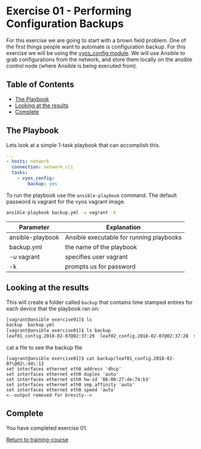 # Exercise 01 - Performing Configuration Backups

For this exercise we are going to start with a brown field problem.  One of the first things people want to automate is configuration backup.  For this exercise we will be using the [vyos_config module](http://docs.ansible.com/ansible/latest/vyos_config_module.html).  We will use Ansible to grab configurations from the network, and store them locally on the ansible control node (where Ansible is being executed from).

## Table of Contents

- [The Playbook](#the-playbook)
- [Looking at the results](#looking-at-the-results)
- [Complete](#complete)

## The Playbook

Lets look at a simple 1-task playbook that can accomplish this.

```yml
---
- hosts: network
  connection: network_cli
  tasks:
    - vyos_config:
        backup: yes
```
To run the playbook use the `ansible-playbook` command.  The default password is vagrant for the vyos vagrant image.

```bash
ansible-playbook backup.yml -u vagrant -k
```
Parameter | Explanation
------------ | -------------
ansible-playbook | Ansible executable for running playbooks
backup.yml | the name of the playbook
-u vagrant | specifies user vagrant
-k | prompts us for password

## Looking at the results

This will create a folder called `backup` that contains time stamped entires for each device that the playbook ran on:

```bash
[vagrant@ansible exercise01]$ ls
backup  backup.yml
[vagrant@ansible exercise01]$ ls backup
leaf01_config.2018-02-07@02:37:29  leaf02_config.2018-02-07@02:37:28  spine01_config.2018-02-07@02:37:28  spine02_config.2018-02-07@02:37:28
```

cat a file to see the backup file
```
[vagrant@ansible exercise01]$ cat backup/leaf01_config.2018-02-07\@02\:44\:13
set interfaces ethernet eth0 address 'dhcp'
set interfaces ethernet eth0 duplex 'auto'
set interfaces ethernet eth0 hw-id '08:00:27:de:74:b3'
set interfaces ethernet eth0 smp_affinity 'auto'
set interfaces ethernet eth0 speed 'auto'
<--output removed for brevity-->
```

## Complete
You have completed exercise 01.

[Return to training-course](../README.md)

